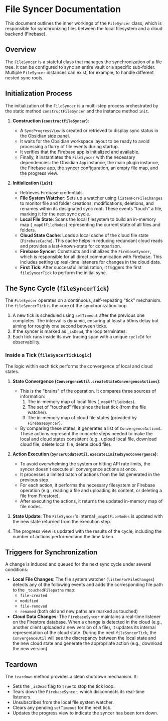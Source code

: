 # File Syncer Documentation

This document outlines the inner workings of the `FileSyncer` class, which is responsible for synchronizing files between the local filesystem and a cloud backend (Firebase).

## Overview

The `FileSyncer` is a stateful class that manages the synchronization of a file tree. It can be configured to sync an entire vault or a specific sub-folder. Multiple `FileSyncer` instances can exist, for example, to handle different nested sync roots.

## Initialization Process

The initialization of the `FileSyncer` is a multi-step process orchestrated by the static method `constructFileSyncer` and the instance method `init`.

1.  **Construction (`constructFileSyncer`)**:
    *   A `SyncProgressView` is created or retrieved to display sync status in the Obsidian side panel.
    *   It waits for the Obsidian workspace layout to be ready to avoid processing a flurry of file events during startup.
    *   It verifies that the Firebase app is initialized and available.
    *   Finally, it instantiates the `FileSyncer` with the necessary dependencies: the Obsidian `App` instance, the main plugin instance, the Firebase app, the syncer configuration, an empty file map, and the progress view.

2.  **Initialization (`init`)**:
    *   Retrieves Firebase credentials.
    *   **File System Watcher**: Sets up a watcher using `listenForFileChanges` to monitor file and folder creations, modifications, deletions, and renames within its designated sync root. These events "touch" a file, marking it for the next sync cycle.
    *   **Local File State**: Scans the local filesystem to build an in-memory map (`_mapOfFileNodes`) representing the current state of all files and folders.
    *   **Cloud State Cache**: Loads a local cache of the cloud file state (`FirebaseCache`). This cache helps in reducing redundant cloud reads and provides a last-known-state for comparison.
    *   **Firebase Syncer**: Constructs and initializes the `FirebaseSyncer`, which is responsible for all direct communication with Firebase. This includes setting up real-time listeners for changes in the cloud data.
    *   **First Tick**: After successful initialization, it triggers the first `fileSyncerTick` to perform the initial sync.

## The Sync Cycle (`fileSyncerTick`)

The `FileSyncer` operates on a continuous, self-repeating "tick" mechanism. The `fileSyncerTick` is the core of the synchronization loop.

1.  A new tick is scheduled using `setTimeout` after the previous one completes. The interval is dynamic, ensuring at least a 50ms delay but aiming for roughly one second between ticks.
2.  If the syncer is marked as `_isDead`, the loop terminates.
3.  Each tick runs inside its own tracing span with a unique `cycleId` for observability.

### Inside a Tick (`fileSyncerTickLogic`)

The logic within each tick performs the convergence of local and cloud states.

1.  **State Convergence (`ConvergenceUtil.createStateConvergenceActions`)**:
    *   This is the "brains" of the operation. It compares three sources of information:
        1.  The in-memory map of local files (`_mapOfFileNodes`).
        2.  The set of "touched" files since the last tick (from the file watcher).
        3.  The in-memory map of cloud file states (provided by `FirebaseSyncer`).
    *   By comparing these states, it generates a list of `ConvergenceAction`s. These actions represent the concrete steps needed to make the local and cloud states consistent (e.g., upload local file, download cloud file, delete local file, delete cloud file).

2.  **Action Execution (`SyncerUpdateUtil.executeLimitedSyncConvergence`)**:
    *   To avoid overwhelming the system or hitting API rate limits, the syncer doesn't execute all convergence actions at once.
    *   It processes a limited batch of actions from the list generated in the previous step.
    *   For each action, it performs the necessary filesystem or Firebase operation (e.g., reading a file and uploading its content, or deleting a file from Firestore).
    *   After executing the actions, it returns the updated in-memory map of file nodes.

3.  **State Update**: The `FileSyncer`'s internal `_mapOfFileNodes` is updated with the new state returned from the execution step.

4.  The progress view is updated with the results of the cycle, including the number of actions performed and the time taken.

## Triggers for Synchronization

A change is induced and queued for the next sync cycle under several conditions:

*   **Local File Changes**: The file system watcher (`listenForFileChanges`) detects any of the following events and adds the corresponding file path to the `_touchedFilepaths` map:
    *   `file-created`
    *   `modified`
    *   `file-removed`
    *   `renamed` (both old and new paths are marked as touched)
*   **Cloud Data Changes**: The `FirebaseSyncer` maintains a real-time listener on the Firestore database. When a change is detected in the cloud (e.g., another client uploaded a new version of a file), it updates its internal representation of the cloud state. During the next `fileSyncerTick`, the `ConvergenceUtil` will see the discrepancy between the local state and the new cloud state and generate the appropriate action (e.g., download the new version).

## Teardown

The `teardown` method provides a clean shutdown mechanism. It:
*   Sets the `_isDead` flag to `true` to stop the tick loop.
*   Tears down the `FirebaseSyncer`, which disconnects its real-time listeners.
*   Unsubscribes from the local file system watcher.
*   Clears any pending `setTimeout` for the next tick.
*   Updates the progress view to indicate the syncer has been torn down.
